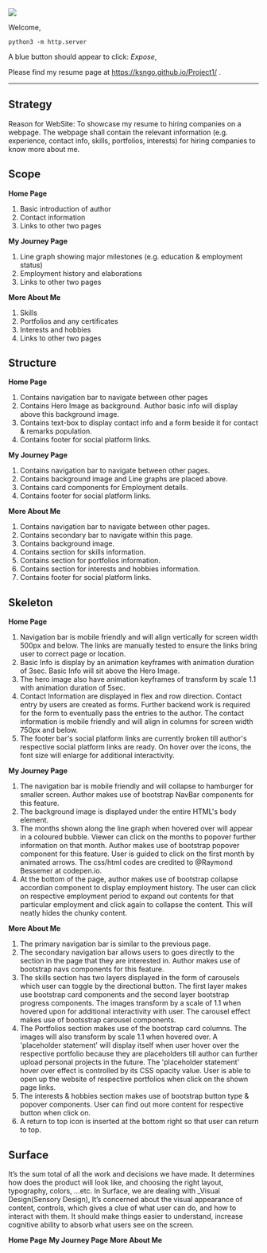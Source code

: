<img src="https://codeinstitute.s3.amazonaws.com/fullstack/ci_logo_small.png" style="margin: 0;">

Welcome,

`python3 -m http.server`

A blue button should appear to click: *Expose*,

 
Please find my resume page at <a href="https://ksngo.github.io/Project1/" target="_blank"> https://ksngo.github.io/Project1/</a> .

--------

## Strategy

Reason for WebSite: To showcase my resume to hiring companies on a webpage. The webpage shall contain the relevant information (e.g. experience, contact info, skills, portfolios, interests) for hiring companies to know more about me.

## Scope

**Home Page**

1. Basic introduction of author
2. Contact information
3. Links to other two pages

**My Journey Page**
1. Line graph showing major milestones (e.g. education & employment status)
2. Employment history and elaborations
3. Links to other two pages

**More About Me**
1. Skills
2. Portfolios and any certificates
3. Interests and hobbies
4. Links to other two pages

## Structure

**Home Page**

1. Contains navigation bar to navigate between other pages
2. Contains Hero Image as background. Author basic info will display above this background image.
3. Contains text-box to display contact info and a form beside it for contact & remarks population.
4. Contains footer for social platform links.

**My Journey Page**
1. Contains navigation bar to navigate between other pages.
2. Contains background image and Line graphs are placed above.
3. Contains card components for Employment details.
4. Contains footer for social platform links.

**More About Me**
1. Contains navigation bar to navigate between other pages.
2. Contains secondary bar to navigate within this page.
3. Contains background image.
4. Contains section for skills information.
5. Contains section for portfolios information.
6. Contains section for interests and hobbies information.
7. Contains footer for social platform links.

## Skeleton

**Home Page**
1. Navigation bar is mobile friendly and will align vertically for screen width 500px and below. The links are manually tested to ensure the links bring user to correct page or location.
2. Basic Info is display by an animation keyframes with animation duration of 3sec. Basic Info will sit above the Hero Image.
3. The hero image also have animation keyframes of transform by scale 1.1 with animation duration of 5sec.
4. Contact Information are displayed in flex and row direction. Contact entry by users are created as forms. Further backend work is required for the form to eventually pass the entries to the author. The contact information is mobile friendly and will align in columns for screen width 750px and below.
5. The footer bar's social platform links are currently broken till author's respective social platform links are ready. On hover over the icons, the font size will enlarge for additional interactivity.

**My Journey Page**
1. The navigation bar is mobile friendly and will collapse to hamburger for smaller screen. Author makes use of bootstrap NavBar components for this feature.
2. The background image is displayed under the entire HTML's body element.
3. The months shown along the line graph when hovered over will appear in a coloured bubble. Viewer can click on the months to popover further information on that month. Author makes use of bootstrap popover component for this feature. User is guided to click on the first month by animated arrows. The css/html codes are credited to @Raymond Bessemer at codepen.io.
4. At the bottom of the page,  author makes use of bootstrap collapse accordian component to display employment history. The user can click on respective employment period to expand out contents for that particular employment and click again to collapse the content. This will neatly hides the chunky content.

**More About Me**
1. The primary navigation bar is similar to the previous page.
2. The secondary navigation bar allows users to goes directly to the section in the page that they are interested in. Author makes use of bootstrap navs components for this feature.
3. The skills section has two layers displayed in the form of carousels which user can toggle by the directional button. The first layer makes use bootstrap card components and the second layer bootstrap progress components. The images transform by a scale of 1.1 when hovered upon for additional interactivity with user. The carousel effect makes use of bootsstrap carousel components.
4. The Portfolios section makes use of the bootstrap card columns. The images will also transform by scale 1.1 when hovered over. A 'placeholder statement' will display itself when user hover over the respective portfolio because they are placeholders till author can further upload personal projects in the future. The 'placeholder statement' hover over effect is controlled by its CSS opacity value. User is able to open up the website of respective portfolios when click on the shown page links.
5. The interests & hobbies section makes use of bootstrap button type & popover components. User can find out more content for respective button when click on.
6. A return to top icon is inserted at the bottom right so that user can return to top.

## Surface

It’s the sum total of all the work and decisions we have made. It determines how does the product will look like, and choosing the right layout, typography, colors, …etc.
In Surface, we are dealing with _Visual Design(Sensory Design), It’s concerned about the visual appearance of content, controls, which gives a clue of what user can do, and how to interact with them. It should make things easier to understand, increase cognitive ability to absorb what users see on the screen.


**Home Page**
**My Journey Page**
**More About Me**
